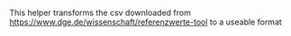 This helper transforms the csv downloaded from https://www.dge.de/wissenschaft/referenzwerte-tool to a useable format
